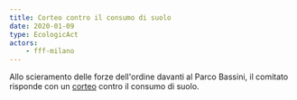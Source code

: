 ```yaml
---
title: Corteo contro il consumo di suolo
date: 2020-01-09
type: EcologicAct
actors:
    - fff-milano
---
```


Allo scieramento delle forze dell'ordine davanti al Parco Bassini, il comitato risponde con un [corteo](https://www.facebook.com/events/586742975203125/) contro il consumo di suolo.

